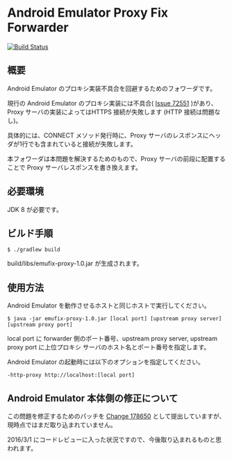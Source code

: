 Android Emulator Proxy Fix Forwarder
=====================================

[![Build Status](https://travis-ci.org/tmurakam/android-emulator-proxy-forwarder.svg?branch=master)](https://travis-ci.org/tmurakam/android-emulator-proxy-forwarder)

概要
----

Android Emulator のプロキシ実装不具合を回避するためのフォワーダです。

現行の Android Emulator のプロキシ実装には不具合( [Issue 72551](https://code.google.com/p/android/issues/detail?id=75221) )があり、Proxy サーバの実装によってはHTTPS 接続が失敗します (HTTP 接続は問題なし)。

具体的には、CONNECT メソッド発行時に、Proxy サーバのレスポンスにヘッダが1行でも含まれていると接続が失敗します。

本フォワーダは本問題を解決するためのもので、Proxy サーバの前段に配置することで Proxy サーバレスポンスを書き換えます。

必要環境
--------

JDK 8 が必要です。

ビルド手順
----------

    $ ./gradlew build

build/libs/emufix-proxy-1.0.jar が生成されます。

使用方法
--------

Android Emulator を動作させるホストと同じホストで実行してください。

    $ java -jar emufix-proxy-1.0.jar [local port] [upstream proxy server] [upstream proxy port]

local port に forwarder 側のポート番号、upstream proxy server, upstream proxy port に上位プロキシ
サーバのホスト名とポート番号を指定します。

Android Emulator の起動時には以下のオプションを指定してください。

    -http-proxy http://localhost:[local port]

Android Emulator 本体側の修正について
--------------------------------------

この問題を修正するためのパッチを [Change 178650](https://android-review.googlesource.com/#/c/178650/) として提出していますが、現時点ではまだ取り込まれていません。

2016/3/1 にコードレビューに入った状況ですので、今後取り込まれるものと思われます。

